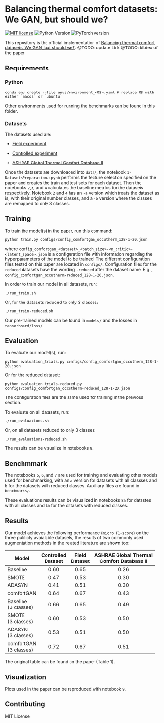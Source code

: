<!-- For the public repo use the following badges:
[![DOI:10.1007/978-3-319-76207-4_15](https://zenodo.org/badge/DOI/10.1007/978-3-319-76207-4_15.svg)](https://doi.org/10.1007/978-3-319-76207-4_15)
 -->
# Balancing thermal comfort datasets: We GAN, but should we?
[![MIT license](https://img.shields.io/badge/License-MIT-blue.svg)](https://lbesson.mit-license.org/)  ![Python Version](https://upload.wikimedia.org/wikipedia/commons/f/fc/Blue_Python_3.7_Shield_Badge.svg) ![PyTorch version](https://img.shields.io/badge/PyTorch-1.6-blue)

This repository is the official implementation of [Balancing thermal comfort datasets: We GAN, but should we?](https://arxiv.org/abs/2030.12345).  @TODO: update Link @TODO: bibtex of the paper

## Requirements

### Python
```setup
conda env create --file envs/environment_<OS>.yaml # replace OS with either `macos` or `ubuntu`
```
Other environments used for running the benchmarks can be found in this folder.

### Datasets

The datasets used are:

- [Field experiment](https://github.com/buds-lab/humans-as-a-sensor-for-buildings)

- [Controlled experiment](https://doi.org/10.5281/zenodo.3363987)

- [ASHRAE Global Thermal Comfort Database II](https://datadryad.org/stash/dataset/doi:10.6078/D1F671)

Once the datasets are downloaded into `data/`, the notebook `1-DatasetsPreparation.ipynb` performs the feature selection specified on the paper and creates the train and test sets for each dataset. Then the notebooks `2`,`3`, and `4` calculates the baseline metrics for the datasets respectively. Notebook `2` and `4` has an `-a` version which treats the dataset as is, with their original number classes, and a `-b` version where the classes are remapped to only 3 classes.

## Training

To train the model(s) in the paper, run this command: 

```train
python train.py configs/config_comfortgan_occutherm_128-1-20.json 
```

where `config_comfortgan_<dataset>_<batch_size>-<n_critic>-<latent_space>.json` is a configuration file with information regarding the hyperparameters of the model to be trained. The different configuration files tested on this paper are located in `configs/`. Configuration files for the `reduced` datasets have the wording `-reduced` after the dataset name: E.g., `config_comfortgan_occutherm-reduced_128-1-20.json`.


In order to train our model in all datasets, run:

```train all classes
./run_train.sh
```

Or, for the datasets reduced to only 3 classes:

```train reduced classes
./run_train-reduced.sh
```

Our pre-trained models can be found in `models/` and the losses in `tensorboard/loss/`.

## Evaluation

To evaluate our model(s), run:

```eval 
python evaluation_trials.py configs/config_comfortgan_occutherm_128-1-20.json 
```

Or for the reduced dataset:

```eval 
python evaluation_trials-reduced.py configs/config_comfortgan_occutherm-reduced_128-1-20.json 
```

The configuration files are the same used for training in the previous section.

To evaluate on all datasets, run:

```eval all classes
./run_evaluations.sh
```

Or, on all datasets reduced to only 3 classes:

```eval reduced classes
./run_evaluations-reduced.sh
```

The results can be visualize in notebooks `8`.

## Benchmmark

The notebooks `5`, `6`, and `7` are used for training and evaluating other models used for benchmarking, with an `a` version for datasets with all classses and `b` for the datasets with reduced classes. Auxiliary files are found in `benchmarks/`.

These evaluations results can be visualized in notebooks `8a` for datastes with all classes and `8b` for the datasets with reduced classes.

## Results

Our model achieves the following performance (`micro F1-score`) on the three publicly avaialable datasets, the results of two commonly used augmentation methods in the related literature are shown too:

| Model                        | Controlled <br /> Dataset | Field <br /> Dataset | ASHRAE Global Thermal <br /> Comfort Database II |
| ---------------------------- | :-----------------------: | :------------------: | :----------------------------------------------: |
| Baseline                     |            0.60           |         0.65         |                       0.26                       |
| SMOTE                        |            0.47           |         0.53         |                       0.30                       |
| ADASYN                       |            0.41           |         0.51         |                       0.30                       |
| comfortGAN                   |            0.64           |         0.67         |                       0.43                       |
| Baseline <br /> (3 classes)  |            0.66           |         0.65         |                       0.49                       |
| SMOTE <br /> (3 classes)     |            0.60           |         0.53         |                       0.50                       |
| ADASYN <br /> (3 classes)    |            0.53           |         0.51         |                       0.50                       |
| comfortGAN <br /> (3 classes)|            0.72           |         0.67         |                       0.51                       |


The original table can be found on the paper (Table 1).

## Visualization

Plots used in the paper can be reproduced with notebook `9`.

## Contributing

MIT License
